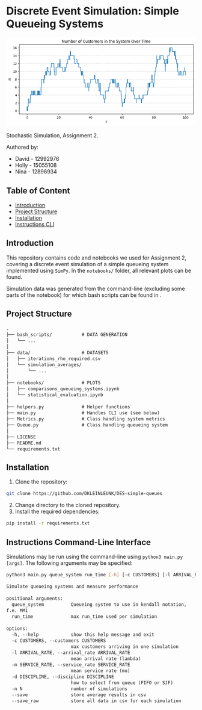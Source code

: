 # Discrete Event Simulation: Simple Queueing Systems

![Image](overview_plot.png)

Stochastic Simulation, Assignment 2. 

Authored by:
- David - 12992976
- Holly - 15055108
- Nina  - 12896934

## Table of Content

* [Introduction](#introduction)
* [Project Structure](#project-structure)
* [Installation](#installation)
* [Instructions CLI](#instructions-command-line-interface)

## Introduction

This repository contains code and notebooks we used for Assignment 2, covering a discrete event simulation of a simple queueing system implemented using `SimPy`. In the `notebooks/` folder, all relevant plots can be found. 

Simulation data was generated from the command-line (excluding some parts of the notebook) for which bash scripts can be found in . 

## Project Structure

```
.
├── bash_scripts/           # DATA GENERATION
│   └── ...
│
├── data/                   # DATASETS
│   ├── iterations_rho_required.csv
│   └── simulation_averages/
│       └── ...
│
├── notebooks/              # PLOTS
│   ├── comparisons_queueing_systems.ipynb
│   └── statistical_evaluation.ipynb
│   
├── helpers.py              # Helper functions
├── main.py                 # Handles CLI use (see below)
├── Metrics.py              # Class handling system metrics
├── Queue.py                # Class handling queueing system
│
├── LICENSE
├── README.md
└── requirements.txt
```

## Installation

1. Clone the repository:
```bash
git clone https://github.com/DKLEINLEUNK/DES-simple-queues
```
2. Change directory to the cloned repository.
3. Install the required dependencies:
```bash
pip install -r requirements.txt
```

## Instructions Command-Line Interface

Simulations may be run using the command-line using `python3 main.py [args]`. The following arguments may be specified:

```bash
python3 main.py queue_system run_time [-h] [-c CUSTOMERS] [-l ARRIVAL_RATE] [-m SERVICE_RATE] [-d DISCIPLINE] [-n N] [--save] [--save_raw]
```

```
Simulate queueing systems and measure performance

positional arguments:
  queue_system          Queueing system to use in kendall notation, f.e. MM1
  run_time              max run_time used per simulation

options:
  -h, --help            show this help message and exit
  -c CUSTOMERS, --customers CUSTOMERS
                        max customers arriving in one simulation
  -l ARRIVAL_RATE, --arrival_rate ARRIVAL_RATE
                        mean arrival rate (lambda)
  -m SERVICE_RATE, --service_rate SERVICE_RATE
                        mean service rate (mu)
  -d DISCIPLINE, --discipline DISCIPLINE
                        how to select from queue (FIFO or SJF)
  -n N                  number of simulations
  --save                store average results in csv
  --save_raw            store all data in csv for each simulation
```
